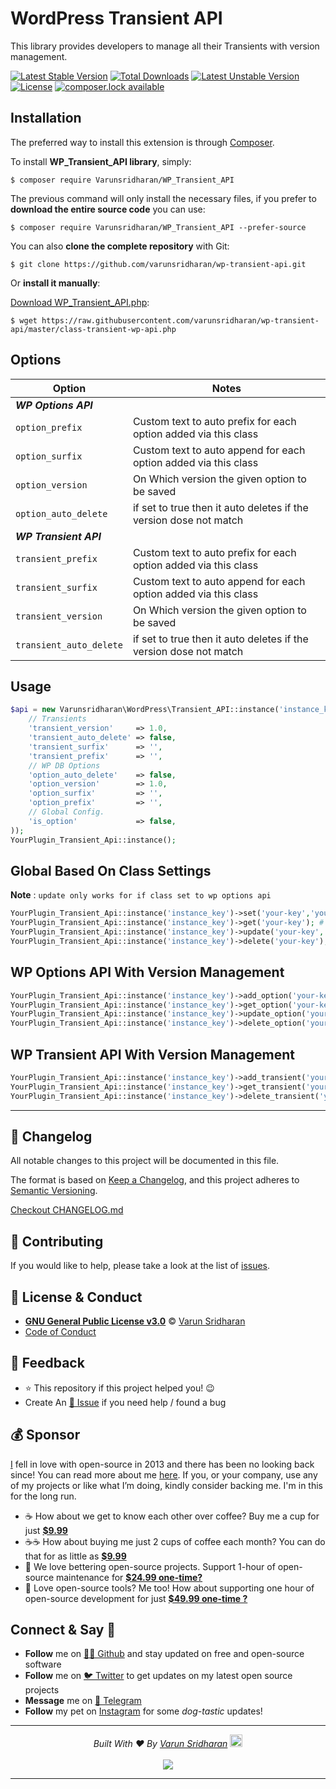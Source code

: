 # WordPress Transient API
This library provides developers to manage all their Transients with version management. 

[![Latest Stable Version](https://poser.pugx.org/varunsridharan/wp-transient-api/version)](https://packagist.org/packages/varunsridharan/wp-transient-api)
[![Total Downloads](https://poser.pugx.org/varunsridharan/wp-transient-api/downloads)](https://packagist.org/packages/varunsridharan/wp-transient-api)
[![Latest Unstable Version](https://poser.pugx.org/varunsridharan/wp-transient-api/v/unstable)](//packagist.org/packages/varunsridharan/wp-transient-api)
[![License](https://poser.pugx.org/varunsridharan/wp-transient-api/license)](https://packagist.org/packages/varunsridharan/wp-transient-api)
[![composer.lock available](https://poser.pugx.org/varunsridharan/wp-transient-api/composerlock)](https://packagist.org/packages/varunsridharan/wp-transient-api)


## Installation
The preferred way to install this extension is through [Composer](http://getcomposer.org/download/).

To install **WP_Transient_API library**, simply:

    $ composer require Varunsridharan/WP_Transient_API

The previous command will only install the necessary files, if you prefer to **download the entire source code** you can use:

    $ composer require Varunsridharan/WP_Transient_API --prefer-source

You can also **clone the complete repository** with Git:

    $ git clone https://github.com/varunsridharan/wp-transient-api.git

Or **install it manually**:

[Download WP_Transient_API.php](https://raw.githubusercontent.com/varunsridharan/wp-transient-api/master/class-transient-wp-api.php):

    $ wget https://raw.githubusercontent.com/varunsridharan/wp-transient-api/master/class-transient-wp-api.php


## Options
| Option | Notes |
| ------ | ----- |
| ***WP Options API*** ||
| `option_prefix` | Custom text to auto prefix for each option added via this class |
| `option_surfix` | Custom text to auto append for each option added via this class | 
| `option_version` | On Which version the given option to be saved
| `option_auto_delete` | if set to true then it auto deletes if the version dose not match|
| ***WP Transient API*** ||
| `transient_prefix` | Custom text to auto prefix for each option added via this class |
| `transient_surfix` | Custom text to auto append for each option added via this class | 
| `transient_version` | On Which version the given option to be saved
| `transient_auto_delete` | if set to true then it auto deletes if the version dose not match|


## Usage 

```php
$api = new Varunsridharan\WordPress\Transient_API::instance('instance_key',array(
    // Transients
    'transient_version'     => 1.0,
    'transient_auto_delete' => false,
    'transient_surfix'      => '',
    'transient_prefix'      => '',
    // WP DB Options
    'option_auto_delete'    => false,
    'option_version'        => 1.0,
    'option_surfix'         => '',
    'option_prefix'         => '',
    // Global Config.
    'is_option'             => false,
));
YourPlugin_Transient_Api::instance();

```

## Global Based On Class Settings 
**Note** : `update only works for if class set to wp options api` 
```php
YourPlugin_Transient_Api::instance('instance_key')->set('your-key','your-value');
YourPlugin_Transient_Api::instance('instance_key')->get('your-key'); # Returns the values only if option version matched with $option_version
YourPlugin_Transient_Api::instance('instance_key')->update('your-key','your-value'); # Updates the options value
YourPlugin_Transient_Api::instance('instance_key')->delete('your-key'); # Deletes the options and its releated options 
```



## WP Options API With Version Management
```php
YourPlugin_Transient_Api::instance('instance_key')->add_option('your-key','your-value');
YourPlugin_Transient_Api::instance('instance_key')->get_option('your-key'); # Returns the values only if option version matched with $option_version
YourPlugin_Transient_Api::instance('instance_key')->update_option('your-key','your-value'); # Updates the options value
YourPlugin_Transient_Api::instance('instance_key')->delete_option('your-key'); # Deletes the options and its releated options 
```


## WP Transient API With Version Management
```php
YourPlugin_Transient_Api::instance('instance_key')->add_transient('your-key','your-value',2000);
YourPlugin_Transient_Api::instance('instance_key')->get_transient('your-key'); # Returns the values only if option version matched with $transient_version
YourPlugin_Transient_Api::instance('instance_key')->delete_transient('your-key'); # Deletes the options and its releated options 
```

---

<!-- START common-footer.mustache  -->
## 📝 Changelog
All notable changes to this project will be documented in this file.

The format is based on [Keep a Changelog](https://keepachangelog.com/en/1.0.0/),
and this project adheres to [Semantic Versioning](https://semver.org/spec/v2.0.0.html).

[Checkout CHANGELOG.md](https://github.com/varunsridharan/wp-transient-api/blob/main/CHANGELOG.md)


## 🤝 Contributing
If you would like to help, please take a look at the list of [issues](https://github.com/varunsridharan/wp-transient-api/issues/).


## 📜  License & Conduct
- [**GNU General Public License v3.0**](https://github.com/varunsridharan/wp-transient-api/blob/main/LICENSE) © [Varun Sridharan](website)
- [Code of Conduct](https://github.com/varunsridharan/.github/blob/main/CODE_OF_CONDUCT.md)


## 📣 Feedback
- ⭐ This repository if this project helped you! :wink:
- Create An [🔧 Issue](https://github.com/varunsridharan/wp-transient-api/issues/) if you need help / found a bug


## 💰 Sponsor
[I][twitter] fell in love with open-source in 2013 and there has been no looking back since! You can read more about me [here][website].
If you, or your company, use any of my projects or like what I’m doing, kindly consider backing me. I'm in this for the long run.

- ☕ How about we get to know each other over coffee? Buy me a cup for just [**$9.99**][buymeacoffee]
- ☕️☕️ How about buying me just 2 cups of coffee each month? You can do that for as little as [**$9.99**][buymeacoffee]
- 🔰         We love bettering open-source projects. Support 1-hour of open-source maintenance for [**$24.99 one-time?**][paypal]
- 🚀         Love open-source tools? Me too! How about supporting one hour of open-source development for just [**$49.99 one-time ?**][paypal]

<!-- Personl Links -->
[paypal]: https://sva.onl/paypal
[buymeacoffee]: https://sva.onl/buymeacoffee
[twitter]: https://sva.onl/twitter/
[website]: https://sva.onl/website/


## Connect & Say 👋
- **Follow** me on [👨‍💻 Github][github] and stay updated on free and open-source software
- **Follow** me on [🐦 Twitter][twitter] to get updates on my latest open source projects
- **Message** me on [📠 Telegram][telegram]
- **Follow** my pet on [Instagram][sofythelabrador] for some _dog-tastic_ updates!

<!-- Personl Links -->
[sofythelabrador]: https://www.instagram.com/sofythelabrador/
[github]: https://sva.onl/github/
[twitter]: https://sva.onl/twitter/
[telegram]: https://sva.onl/telegram/


---

<p align="center">
<i>Built With ♥ By <a href="https://sva.onl/twitter"  target="_blank" rel="noopener noreferrer">Varun Sridharan</a> <a href="https://en.wikipedia.org/wiki/India">
   <img src="https://cdn.svarun.dev/flag-india.jpg" width="20px"/></a> </i> <br/><br/>
   <img src="https://cdn.svarun.dev/codeispoetry.png"/>
</p>

---


<!-- END common-footer.mustache  -->


[composer]: http://getcomposer.org/download/
[downloadzip]:https://github.com/varunsridharan/wp-transient-api/archive/master.zip

[latest-stable-version-img]: https://poser.pugx.org/varunsridharan/wp-transient-api/version
[latest-Unstable-version-img]: https://poser.pugx.org/varunsridharan/wp-transient-api/v/unstable
[total-downloads-img]: https://poser.pugx.org/varunsridharan/wp-transient-api/downloads
[Latest-Unstable-version-img]: https://poser.pugx.org/varunsridharan/wp-transient-api/v/unstable
[wpcs-img]: https://img.shields.io/badge/WordPress-Standar-1abc9c.svg
[license-img]: https://poser.pugx.org/varunsridharan/wp-transient-api/license
[composerlock-img]: https://poser.pugx.org/varunsridharan/wp-transient-api/composerlock

[latest-stable-version-link]: https://packagist.org/packages/varunsridharan/wp-transient-api
[latest-Unstable-version-link]: https://packagist.org/packages/varunsridharan/wp-transient-api
[total-downloads-link]: https://packagist.org/packages/varunsridharan/wp-transient-api
[Latest-Unstable-Version-link]: https://packagist.org/packages/varunsridharan/wp-transient-api
[wpcs-link]: https://github.com/WordPress-Coding-Standards/WordPress-Coding-Standards/
[license-link]: https://packagist.org/packages/varunsridharan/wp-transient-api
[composerlock-link]: https://packagist.org/packages/varunsridharan/wp-transient-api